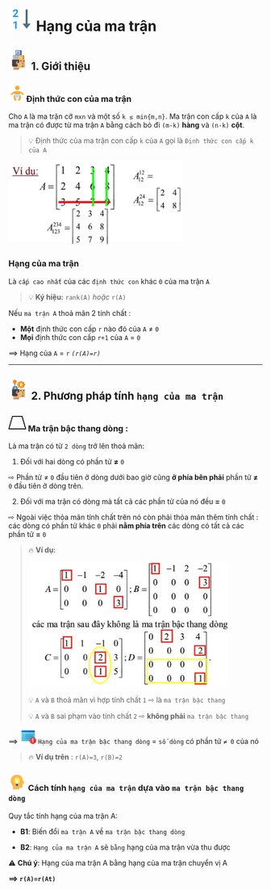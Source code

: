 # ![icons8-reversed_numerical_sorting.png](https://raw.githubusercontent.com/Zenfection/Image/master/2021/03/31-10-11-01-icons8-reversed_numerical_sorting.png) Hạng của ma trận

## <img title="" src="https://raw.githubusercontent.com/Zenfection/Image/master/2021/03/31-09-44-19-Basic%20Knowledge.png" alt="Basic Knowledge.png" width="40"> 1. Giới thiệu

### <img src="https://raw.githubusercontent.com/Zenfection/Image/master/2021/03/31-19-51-45-icons8-child.png" title="" alt="icons8-child.png" width="35">Định thức con của ma trận

Cho `A` là ma trận cỡ `mxn` và một số `k ≤ min{m,n}`. Ma trận con cấp `k` của `A` là ma trận có được từ ma trận `A` bằng cách bỏ đi `(m-k)` **hàng** và `(n-k)` **cột**. 

> 💡 Định thức của ma trận con cấp `k` của `A` gọi là `Định thức con cấp k của A`

<img title="" src="https://raw.githubusercontent.com/Zenfection/Image/master/2021/03/31-10-14-51-A%CC%89nh%20chu%CC%A3p%20Ma%CC%80n%20hi%CC%80nh%202021-03-31%20lu%CC%81c%2010.14.45.png" alt="Ảnh chụp Màn hình 2021-03-31 lúc 10.14.45.png" width="345">

### Hạng của ma trận

Là `cấp cao nhất` của các `định thức con` khác `0` của ma trận `A` 

> 💡 **Ký hiệu:** `rank(A)` *hoặc* `r(A)`

Nếu `ma trận A` thoả mãn 2 tính chất : 

- **Một** định thức con cấp `r` nào đó của `A` ≠ `0`
- **Mọi** định thức con cấp `r+1` của `A` = `0`

==> Hạng của `A` = `r` *`(r(A)=r)`*

---

## <img title="" src="https://raw.githubusercontent.com/Zenfection/Image/master/2021/03/31-09-44-40-Brainstorming.png" alt="Brainstorming.png" width="40"> 2. Phương pháp tính `hạng của ma trận`

### <img src="https://raw.githubusercontent.com/Zenfection/Image/master/2021/03/31-19-26-38-geometrical_shape_basic-13-512.png" title="" alt="geometrical_shape_basic-13-512.png" width="35"> Ma trận bậc thang dòng :

Là ma trận có từ `2 dòng` trở lên thoả mãn:

1. Đối với hai dòng có phần tử **≠** `0` 

⇨ Phần tử ≠ `0` đầu tiên ở dòng dưới bao giờ cũng **ở phía bên phải** phần tử **≠** `0` đầu tiên ở dòng trên.

2. Đối với ma trận có dòng mà tất cả các phần tử của nó đều **=** `0 `

⇨ Ngoài việc thỏa mãn tính chất trên nó còn phải thỏa mãn thêm tính chất : các dòng có phần tử khác `0` phải **nằm phía trên** các dòng có tất cả các phần tử **=** `0`

> 🔥 **Ví dụ:**
> 
> <img title="" src="https://raw.githubusercontent.com/Zenfection/Image/master/2021/03/31-19-42-07-31-11-04-04-3a94216d-3f91-43fb-9b61-c3fd8d6102a2.jpg" alt="31-11-04-04-3a94216d-3f91-43fb-9b61-c3fd8d6102a2.jpg" width="396">
> 
> 💡 `A` và `B` thoả mãn vì hợp tính chất `1` ⇨ là `ma trận bậc thang`
> 
> 💡 `A` và `B` sai phạm vào tính chất `2` ⇨ **không phải** `ma trận bậc thang`

==> ![icons8-important_property.png](https://raw.githubusercontent.com/Zenfection/Image/master/2021/03/31-19-42-46-icons8-important_property.png) `Hạng của ma trận bậc thang dòng` =  `số dòng` có phần tử `≠ 0` của nó

> 🔥 **Ví dụ trên** : `r(A)=3`, `r(B)=2`

### <img src="https://raw.githubusercontent.com/Zenfection/Image/master/2021/03/31-19-46-41-icons8-innovation.png" title="" alt="icons8-innovation.png" width="35"> Cách tính `hạng của ma trận` dựa vào `ma trận bậc thang dòng`

Quy tắc tính hạng của ma trận A:

- **B1**: Biến đổi `ma trận A` về `ma trận bậc thang dòng`

- **B2**: `Hạng của ma trận A` sẽ `bằng` hạng của ma trận vừa thu được

⚠️ **Chú ý**: Hạng của ma trận A bằng hạng của ma trận chuyển vị A

**==> `r(A)=r(At)`**
